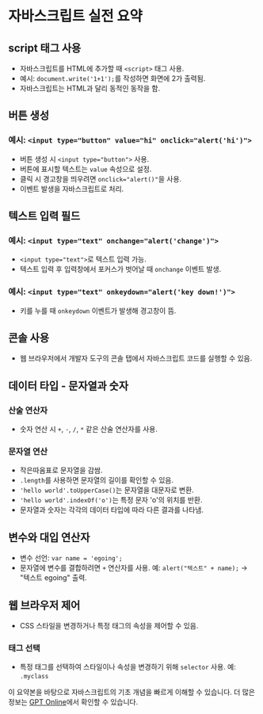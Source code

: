 # 자바스크립트 실전 요약

## script 태그 사용
- 자바스크립트를 HTML에 추가할 때 `<script>` 태그 사용.
- 예시: `document.write('1+1');`를 작성하면 화면에 2가 출력됨.
- 자바스크립트는 HTML과 달리 동적인 동작을 함.

## 버튼 생성
### 예시: `<input type="button" value="hi" onclick="alert('hi')">`
- 버튼 생성 시 `<input type="button">` 사용.
- 버튼에 표시할 텍스트는 `value` 속성으로 설정.
- 클릭 시 경고창을 띄우려면 `onclick="alert()"`을 사용.
- 이벤트 발생을 자바스크립트로 처리.

## 텍스트 입력 필드
### 예시: `<input type="text" onchange="alert('change')">`
- `<input type="text">`로 텍스트 입력 가능.
- 텍스트 입력 후 입력창에서 포커스가 벗어날 때 `onchange` 이벤트 발생.
### 예시: `<input type="text" onkeydown="alert('key down!')">`
- 키를 누를 때 `onkeydown` 이벤트가 발생해 경고창이 뜸.

## 콘솔 사용
- 웹 브라우저에서 개발자 도구의 콘솔 탭에서 자바스크립트 코드를 실행할 수 있음.

## 데이터 타입 - 문자열과 숫자
### 산술 연산자
- 숫자 연산 시 `+`, `-`, `/`, `*` 같은 산술 연산자를 사용.
### 문자열 연산
- 작은따옴표로 문자열을 감쌈.
- `.length`를 사용하면 문자열의 길이를 확인할 수 있음.
- `'hello world'.toUpperCase()`는 문자열을 대문자로 변환.
- `'hello world'.indexOf('o')`는 특정 문자 'o'의 위치를 반환.
- 문자열과 숫자는 각각의 데이터 타입에 따라 다른 결과를 나타냄.

## 변수와 대입 연산자
- 변수 선언: `var name = 'egoing';`
- 문자열에 변수를 결합하려면 `+` 연산자를 사용. 예: `alert("텍스트" + name);` → "텍스트 egoing" 출력.

## 웹 브라우저 제어
- CSS 스타일을 변경하거나 특정 태그의 속성을 제어할 수 있음.
### 태그 선택
- 특정 태그를 선택하여 스타일이나 속성을 변경하기 위해 `selector` 사용. 예: `.myclass`

이 요약본을 바탕으로 자바스크립트의 기초 개념을 빠르게 이해할 수 있습니다. 더 많은 정보는 [GPT Online](https://gptonline.ai/ko/)에서 확인할 수 있습니다.

